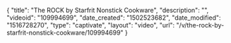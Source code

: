 {
    "title": "The ROCK by Starfrit Nonstick Cookware",
    "description": "",
    "videoid": "109994699",
    "date_created": "1502523682",
    "date_modified": "1516728270",
    "type": "captivate",
    "layout": "video",
    "url": "\/v\/the-rock-by-starfrit-nonstick-cookware\/109994699"
}